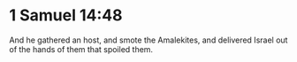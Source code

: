 # 1 Samuel 14:48

And he gathered an host, and smote the Amalekites, and delivered Israel out of the hands of them that spoiled them.